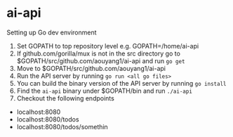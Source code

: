 # ai-api

Setting up Go dev environment

1. Set GOPATH to top repository level e.g. GOPATH=/home/ai-api
2. If github.com/gorilla/mux is not in the src directory go to $GOPATH/src/github.com/aouyang1/ai-api and run `go get`
3. Move to $GOPATH/src/github.com/aouyang1/ai-api
4. Run the API server by running `go run <all go files>`
5. You can build the binary version of the API server by running `go install`
6. Find the `ai-api` binary under $GOPATH/bin and run `./ai-api`
7. Checkout the following endpoints

* localhost:8080
* localhost:8080/todos
* localhost:8080/todos/somethin

